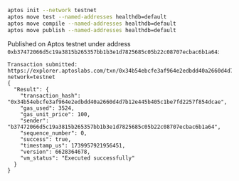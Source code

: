 ```bash
aptos init --network testnet
aptos move test --named-addresses healthdb=default
aptos move compile --named-addresses healthdb=default
aptos move publish --named-addresses healthdb=default
```

Published on Aptos testnet under address `0xb37472066d5c19a3815b265357bb1b3e1d7825685c05b22c08707ecbac6b1a64`:

```
Transaction submitted: https://explorer.aptoslabs.com/txn/0x34b54ebcfe3af964e2edbdd40a2660d4d7b12e445b405c1be7fd2257f854dcae?network=testnet
{
  "Result": {
    "transaction_hash": "0x34b54ebcfe3af964e2edbdd40a2660d4d7b12e445b405c1be7fd2257f854dcae",
    "gas_used": 3524,
    "gas_unit_price": 100,
    "sender": "b37472066d5c19a3815b265357bb1b3e1d7825685c05b22c08707ecbac6b1a64",
    "sequence_number": 0,
    "success": true,
    "timestamp_us": 1739957921956451,
    "version": 6628364678,
    "vm_status": "Executed successfully"
  }
}
```
